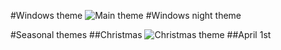 #Windows theme
![Main theme](https://cloud.githubusercontent.com/assets/11031051/20041578/21267146-a474-11e6-9b2d-34c6f9115a97.png)
#Windows night theme

#Seasonal themes
##Christmas
![Christmas theme](https://cloud.githubusercontent.com/assets/11031051/20227999/dd1b2c48-a857-11e6-9f05-27b214242da5.png)
##April 1st